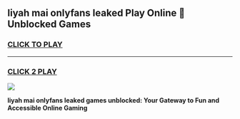 
## liyah mai onlyfans leaked Play Online 👋 Unblocked Games
<h3>
<a href="https://premium.freeplayer.one?title=liyah_mai_onlyfans_leaked&ref=19F">CLICK TO PLAY</a></h3>
<hr>

<h3>
<a href="https://premium.freeplayer.one?title=liyah_mai_onlyfans_leaked&ref=19F">CLICK 2 PLAY</a>
  
</h3>

<a href="https://premium.freeplayer.one?title=liyah_mai_onlyfans_leaked&ref=19F"><img src="https://clearcache.store/games.png"></a>


**liyah mai onlyfans leaked games unblocked: Your Gateway to Fun and Accessible Online Gaming**
